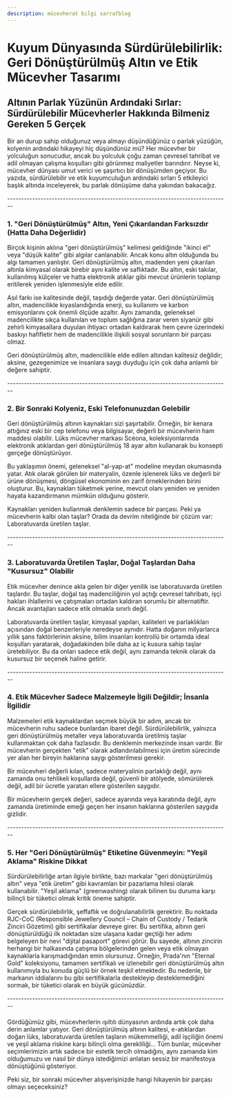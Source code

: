 ```yaml
---
description: mücevherat bilgi sarrafblog
---
```


# Kuyum Dünyasında Sürdürülebilirlik: Geri Dönüştürülmüş Altın ve Etik Mücevher Tasarımı

## Altının Parlak Yüzünün Ardındaki Sırlar: Sürdürülebilir Mücevherler Hakkında Bilmeniz Gereken 5 Gerçek

Bir an durup sahip olduğunuz veya almayı düşündüğünüz o parlak yüzüğün, kolyenin ardındaki hikayeyi hiç düşündünüz mü? Her mücevher bir yolculuğun sonucudur, ancak bu yolculuk çoğu zaman çevresel tahribat ve adil olmayan çalışma koşulları gibi görünmez maliyetler barındırır. Neyse ki, mücevher dünyası umut verici ve şaşırtıcı bir dönüşümden geçiyor. Bu yazıda, sürdürülebilir ve etik kuyumculuğun ardındaki sırları 5 etkileyici başlık altında inceleyerek, bu parlak dönüşüme daha yakından bakacağız.

\--------------------------------------------------------------------------------

### 1. "Geri Dönüştürülmüş" Altın, Yeni Çıkarılandan Farksızdır (Hatta Daha Değerlidir)

Birçok kişinin aklına "geri dönüştürülmüş" kelimesi geldiğinde "ikinci el" veya "düşük kalite" gibi algılar canlanabilir. Ancak konu altın olduğunda bu algı tamamen yanlıştır. Geri dönüştürülmüş altın, madenden yeni çıkarılan altınla kimyasal olarak birebir aynı kalite ve saflıktadır. Bu altın, eski takılar, kullanılmış külçeler ve hatta elektronik atıklar gibi mevcut ürünlerin toplanıp eritilerek yeniden işlenmesiyle elde edilir.

Asıl farkı ise kalitesinde değil, taşıdığı değerde yatar. Geri dönüştürülmüş altın, madencilikle kıyaslandığında enerji, su kullanımı ve karbon emisyonlarını çok önemli ölçüde azaltır. Aynı zamanda, geleneksel madencilikte sıkça kullanılan ve toplum sağlığına zarar veren siyanür gibi zehirli kimyasallara duyulan ihtiyacı ortadan kaldırarak hem çevre üzerindeki baskıyı hafifletir hem de madencilikle ilişkili sosyal sorunların bir parçası olmaz.

Geri dönüştürülmüş altın, madencilikle elde edilen altından kalitesiz değildir; aksine, gezegenimize ve insanlara saygı duyduğu için çok daha anlamlı bir değere sahiptir.

\--------------------------------------------------------------------------------

### 2. Bir Sonraki Kolyeniz, Eski Telefonunuzdan Gelebilir

Geri dönüştürülmüş altının kaynakları sizi şaşırtabilir. Örneğin, bir kenara attığınız eski bir cep telefonu veya bilgisayar, değerli bir mücevherin ham maddesi olabilir. Lüks mücevher markası Scéona, koleksiyonlarında elektronik atıklardan geri dönüştürülmüş 18 ayar altın kullanarak bu konsepti gerçeğe dönüştürüyor.

Bu yaklaşımın önemi, geleneksel "al-yap-at" modeline meydan okumasında yatar. Atık olarak görülen bir materyalin, özenle işlenerek lüks ve değerli bir ürüne dönüşmesi, döngüsel ekonominin en zarif örneklerinden birini oluşturur. Bu, kaynakları tüketmek yerine, mevcut olanı yeniden ve yeniden hayata kazandırmanın mümkün olduğunu gösterir.

Kaynakları yeniden kullanmak denklemin sadece bir parçası. Peki ya mücevherin kalbi olan taşlar? Orada da devrim niteliğinde bir çözüm var: Laboratuvarda üretilen taşlar.

\--------------------------------------------------------------------------------

### 3. Laboratuvarda Üretilen Taşlar, Doğal Taşlardan Daha "Kusursuz" Olabilir

Etik mücevher denince akla gelen bir diğer yenilik ise laboratuvarda üretilen taşlardır. Bu taşlar, doğal taş madenciliğinin yol açtığı çevresel tahribatı, işçi hakları ihlallerini ve çatışmaları ortadan kaldıran sorumlu bir alternatiftir. Ancak avantajları sadece etik olmakla sınırlı değil.

Laboratuvarda üretilen taşlar, kimyasal yapıları, kaliteleri ve parlaklıkları açısından doğal benzerleriyle neredeyse aynıdır. Hatta doğanın milyarlarca yıllık şans faktörlerinin aksine, bilim insanları kontrollü bir ortamda ideal koşulları yaratarak, doğadakinden bile daha az iç kusura sahip taşlar üretebiliyor. Bu da onları sadece etik değil, aynı zamanda teknik olarak da kusursuz bir seçenek haline getirir.

\--------------------------------------------------------------------------------

### 4. Etik Mücevher Sadece Malzemeyle İlgili Değildir; İnsanla İlgilidir

Malzemeleri etik kaynaklardan seçmek büyük bir adım, ancak bir mücevherin ruhu sadece bunlardan ibaret değil. Sürdürülebilirlik, yalnızca geri dönüştürülmüş metaller veya laboratuvarda üretilmiş taşlar kullanmaktan çok daha fazlasıdır. Bu denklemin merkezinde insan vardır. Bir mücevherin gerçekten "etik" olarak adlandırılabilmesi için üretim sürecinde yer alan her bireyin haklarına saygı gösterilmesi gerekir.

Bir mücevheri değerli kılan, sadece materyalinin parlaklığı değil, aynı zamanda onu tehlikeli koşullarda değil, güvenli bir atölyede, sömürülerek değil, adil bir ücretle yaratan ellere gösterilen saygıdır.

Bir mücevherin gerçek değeri, sadece ayarında veya karatında değil, aynı zamanda üretiminde emeği geçen her insanın haklarına gösterilen saygıda gizlidir.

\--------------------------------------------------------------------------------

### 5. Her "Geri Dönüştürülmüş" Etiketine Güvenmeyin: "Yeşil Aklama" Riskine Dikkat

Sürdürülebilirliğe artan ilgiyle birlikte, bazı markalar "geri dönüştürülmüş altın" veya "etik üretim" gibi kavramları bir pazarlama hilesi olarak kullanabilir. "Yeşil aklama" (greenwashing) olarak bilinen bu duruma karşı bilinçli bir tüketici olmak kritik öneme sahiptir.

Gerçek sürdürülebilirlik, şeffaflık ve doğrulanabilirlik gerektirir. Bu noktada RJC-CoC (Responsible Jewellery Council – Chain of Custody / Tedarik Zinciri Gözetimi) gibi sertifikalar devreye girer. Bu sertifika, altının geri dönüştürüldüğü ilk noktadan size ulaşana kadar geçtiği her adımı belgeleyen bir nevi "dijital pasaport" görevi görür. Bu sayede, altının zincirin herhangi bir halkasında çatışma bölgelerinden gelen veya etik olmayan kaynaklarla karışmadığından emin olursunuz. Örneğin, Prada'nın "Eternal Gold" koleksiyonu, tamamen sertifikalı ve izlenebilir geri dönüştürülmüş altın kullanımıyla bu konuda güçlü bir örnek teşkil etmektedir. Bu nedenle, bir markanın iddialarını bu gibi sertifikalarla destekleyip desteklemediğini sormak, bir tüketici olarak en büyük gücünüzdür.

\--------------------------------------------------------------------------------

####

Gördüğümüz gibi, mücevherlerin ışıltılı dünyasının ardında artık çok daha derin anlamlar yatıyor. Geri dönüştürülmüş altının kalitesi, e-atıklardan doğan lüks, laboratuvarda üretilen taşların mükemmelliği, adil işçiliğin önemi ve yeşil aklama riskine karşı bilinçli olma gerekliliği... Tüm bunlar, mücevher seçimlerimizin artık sadece bir estetik tercih olmadığını, aynı zamanda kim olduğumuzu ve nasıl bir dünya istediğimizi anlatan sessiz bir manifestoya dönüştüğünü gösteriyor.

Peki siz, bir sonraki mücevher alışverişinizde hangi hikayenin bir parçası olmayı seçeceksiniz?
